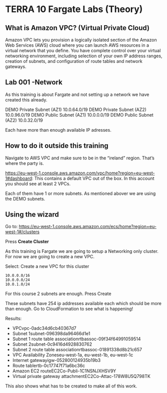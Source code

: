 # TERRA 10 Fargate Labs (Theory)

## What is Amazon VPC? (Virtual Private Cloud)

Amazon VPC lets you provision a logically isolated section of the Amazon Web Services (AWS) cloud where you can launch AWS resources in a virtual network that you define. You have complete control over your virtual networking environment, including selection of your own IP address ranges, creation of subnets, and configuration of route tables and network gateways. 

## Lab 001 -Network

As this training is about Fargate and not setting up a network we have created this already.

DEMO Private Subnet (AZ1)     10.0.64.0/19
DEMO Private Subnet (AZ2)     10.0.96.0/19
DEMO Public Subnet (AZ1)      10.0.0.0/19
DEMO Public Subnet (AZ2)      10.0.32.0/19

Each have more than enough available IP adresses.


## How to do it outside this training

Navigate to AWS VPC and make sure to be in the “ireland” region. That’s where the party is.

https://eu-west-1.console.aws.amazon.com/vpc/home?region=eu-west-1#dashboard:
This contains a default VPC out of the box.
In this account you should see at least 2 VPCs.

Each of them have 1 or more subnets. As mentioned abover we are using the DEMO subnets.

## Using the wizard

Go to:
https://eu-west-1.console.aws.amazon.com/ecs/home?region=eu-west-1#/clusters

Press **Create Cluster**

As this training is Fargate we are going to setup a Networking only cluster.
For now we are going to create a new VPC.

Select: Create a new VPC for this cluster
``` 
10.0.0.0/16
10.0.0.0/24
10.0.1.0/24
```
For this course 2 subnets are enough.
Press Create

These subnets have 254 ip addresses available each which should be more than enough.
Go to CloudFormation to see what is happening!

Results:
 * VPCvpc-0adc34d6cb40367d7
 * Subnet 1subnet-096398da96466d1e1
 * Subnet 1 route table associationrtbassoc-09f34f64991059514
 * Subnet 2subnet-0c9416d4928830762
 * Subnet 2 route table associationrtbassoc-01891338d8b21c657
 * VPC Availability Zoneseu-west-1a, eu-west-1b, eu-west-1c
 * Internet gatewayigw-052800124935b19b3
 * Route tablertb-0c17747f71a6bc36c
 * Amazon EC2 routeEC2Co-Publi-1C1NSNJXHSV9Y
 * Virtual private gateway attachmentEC2Co-Attac-178W8U5Q798TK

This also shows what has to be created to make all of this work.

